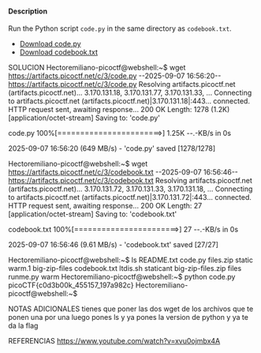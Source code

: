 #### Description

Run the Python script `code.py` in the same directory as `codebook.txt`.

- [Download code.py](https://artifacts.picoctf.net/c/3/code.py)
- [Download codebook.txt](https://artifacts.picoctf.net/c/3/codebook.txt)

SOLUCION
Hectoremiliano-picoctf@webshell:~$ wget https://artifacts.picoctf.net/c/3/code.py
--2025-09-07 16:56:20--  https://artifacts.picoctf.net/c/3/code.py
Resolving artifacts.picoctf.net (artifacts.picoctf.net)... 3.170.131.18, 3.170.131.77, 3.170.131.33, ...
Connecting to artifacts.picoctf.net (artifacts.picoctf.net)|3.170.131.18|:443... connected.
HTTP request sent, awaiting response... 200 OK
Length: 1278 (1.2K) [application/octet-stream]
Saving to: 'code.py'

code.py               100%[=======================>]   1.25K  --.-KB/s    in 0s      

2025-09-07 16:56:20 (649 MB/s) - 'code.py' saved [1278/1278]

Hectoremiliano-picoctf@webshell:~$ wget https://artifacts.picoctf.net/c/3/codebook.txt
--2025-09-07 16:56:46--  https://artifacts.picoctf.net/c/3/codebook.txt
Resolving artifacts.picoctf.net (artifacts.picoctf.net)... 3.170.131.72, 3.170.131.33, 3.170.131.18, ...
Connecting to artifacts.picoctf.net (artifacts.picoctf.net)|3.170.131.72|:443... connected.
HTTP request sent, awaiting response... 200 OK
Length: 27 [application/octet-stream]
Saving to: 'codebook.txt'

codebook.txt          100%[=======================>]      27  --.-KB/s    in 0s      

2025-09-07 16:56:46 (9.61 MB/s) - 'codebook.txt' saved [27/27]

Hectoremiliano-picoctf@webshell:~$ ls
README.txt         code.py       files.zip  static     warm.1
big-zip-files      codebook.txt  ltdis.sh   staticant
big-zip-files.zip  files         runme.py   warm
Hectoremiliano-picoctf@webshell:~$ python code.py
picoCTF{c0d3b00k_455157_197a982c}
Hectoremiliano-picoctf@webshell:~$ 

NOTAS ADICIONALES
tienes que poner las dos wget de los archivos que te ponen una por una luego pones ls y ya pones la version de python y ya te da la flag 

REFERENCIAS
https://www.youtube.com/watch?v=xvu0ojmbx4A